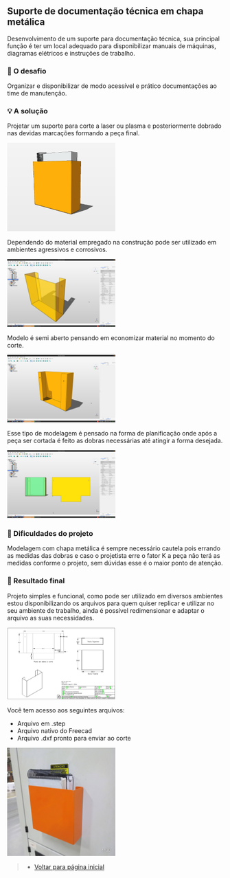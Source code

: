 ## Suporte de documentação técnica em chapa metálica

Desenvolvimento de um suporte para documentação técnica, sua principal função é ter um local adequado para disponibilizar manuais de máquinas, diagramas elétricos e instruções de trabalho.

### 🧩 O desafio

Organizar e disponibilizar de modo acessível e prático documentações ao time de manutenção.

### 💡 A solução

Projetar um suporte para corte a laser ou plasma e posteriormente dobrado nas devidas marcações formando a peça final.

<img src="Assets/Ort-0.png" width="50%"/> 

Dependendo do material empregado na construção pode ser utilizado em ambientes agressivos e corrosivos.

<img src="Assets/Perspectiva-1.png" width="50%"/> 

Modelo é semi aberto pensando em economizar material no momento do corte.

<img src="Assets/Perspectiva-2.png" width="50%"/> 

Esse tipo de modelagem é pensado na forma de planificação onde após a peça ser cortada é feito as dobras necessárias até atingir a forma desejada.

<img src="Assets/Perspectiva-3.png" width="50%"/> 

### 🤔 Dificuldades do projeto

Modelagem com chapa metálica é sempre necessário cautela pois errando as medidas das dobras e caso o projetista erre o fator K a peça não terá as medidas conforme o projeto, sem dúvidas esse é o maior ponto de atenção.

### 🎯 Resultado final
Projeto simples e funcional, como pode ser utilizado em diversos ambientes estou disponibilizando os arquivos para quem quiser replicar e utilizar no seu ambiente de trabalho, ainda é possível redimensionar e adaptar o arquivo as suas necessidades.

<img src="Assets/detail.png" width="50%"/> 

Vocẽ tem acesso aos seguintes arquivos:

- Arquivo em .step
- Arquivo nativo do Freecad
- Arquivo .dxf pronto para enviar ao corte


<img src="Assets/suporte.jpg" width="50%"/>




>* [Voltar para página inicial](../README.md)
